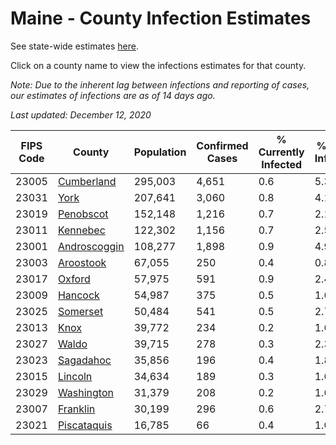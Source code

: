# Maine - County Infection Estimates

See state-wide estimates [here](/infections/us-me).

Click on a county name to view the infections estimates for that county.

*Note: Due to the inherent lag between infections and reporting of cases, our estimates of infections are as of 14 days ago.*

*Last updated: December 12, 2020*

|   FIPS Code |                       County |   Population |   Confirmed Cases |   % Currently Infected |   % Total Infected |
|-------------|------------------------------|--------------|-------------------|------------------------|--------------------|
|       23005 |     [Cumberland](cumberland) |      295,003 |             4,651 |                    0.6 |                5.3 |
|       23031 |                 [York](york) |      207,641 |             3,060 |                    0.8 |                4.1 |
|       23019 |       [Penobscot](penobscot) |      152,148 |             1,216 |                    0.7 |                2.1 |
|       23011 |         [Kennebec](kennebec) |      122,302 |             1,156 |                    0.7 |                2.5 |
|       23001 | [Androscoggin](androscoggin) |      108,277 |             1,898 |                    0.9 |                4.9 |
|       23003 |       [Aroostook](aroostook) |       67,055 |               250 |                    0.4 |                0.8 |
|       23017 |             [Oxford](oxford) |       57,975 |               591 |                    0.9 |                2.4 |
|       23009 |           [Hancock](hancock) |       54,987 |               375 |                    0.5 |                1.6 |
|       23025 |         [Somerset](somerset) |       50,484 |               541 |                    0.5 |                2.7 |
|       23013 |                 [Knox](knox) |       39,772 |               234 |                    0.2 |                1.6 |
|       23027 |               [Waldo](waldo) |       39,715 |               278 |                    0.3 |                2.3 |
|       23023 |       [Sagadahoc](sagadahoc) |       35,856 |               196 |                    0.4 |                1.8 |
|       23015 |           [Lincoln](lincoln) |       34,634 |               189 |                    0.3 |                1.6 |
|       23029 |     [Washington](washington) |       31,379 |               208 |                    0.2 |                1.6 |
|       23007 |         [Franklin](franklin) |       30,199 |               296 |                    0.6 |                2.7 |
|       23021 |   [Piscataquis](piscataquis) |       16,785 |                66 |                    0.4 |                1.0 |